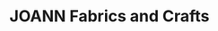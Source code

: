 ---
title: "JOANN Fabrics and Crafts"
url: /freshwater-plaza/joann-fabrics-and-crafts/
shop: craft
---